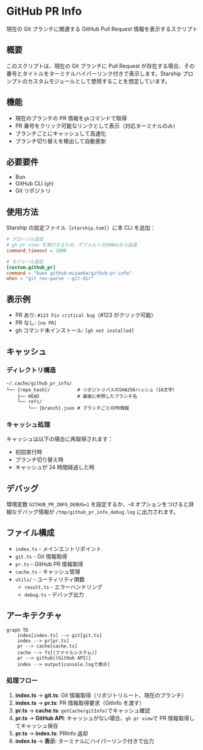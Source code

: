 # GitHub PR Info

現在の Git ブランチに関連する GitHub Pull Request 情報を表示するスクリプト

## 概要

このスクリプトは、現在の Git ブランチに Pull Request が存在する場合、その番号とタイトルをターミナルハイパーリンク付きで表示します。Starship プロンプトのカスタムモジュールとして使用することを想定しています。

## 機能

- 現在のブランチの PR 情報を`gh`コマンドで取得
- PR 番号をクリック可能なリンクとして表示（対応ターミナルのみ）
- ブランチごとにキャッシュして高速化
- ブランチ切り替えを検出して自動更新

## 必要要件

- Bun
- GitHub CLI (`gh`)
- Git リポジトリ

## 使用方法

Starship の設定ファイル（`starship.toml`）に本 CLI を追加：

```toml
# グローバル設定
# gh pr view を実行するため、デフォルトの500msから延長
command_timeout = 1000

# モジュール設定
[custom.github_pr]
command = "bunx github:miyaoka/github-pr-info"
when = "git rev-parse --git-dir"
```

## 表示例

- PR あり: `#123 Fix critical bug`（#123 がクリック可能）
- PR なし: `[no PR]`
- gh コマンド未インストール: `[gh not installed]`

## キャッシュ

### ディレクトリ構造

```
~/.cache/github_pr_info/
└── {repo_hash}/          # リポジトリパスのSHA256ハッシュ（16文字）
    ├── HEAD              # 最後に参照したブランチ名
    └── refs/
        └── {branch}.json # ブランチごとのPR情報
```

### キャッシュ処理

キャッシュは以下の場合に再取得されます：

- 初回実行時
- ブランチ切り替え時
- キャッシュが 24 時間経過した時

## デバッグ

環境変数 `GITHUB_PR_INFO_DEBUG=1` を設定するか、-d オプションをつけると詳細なデバッグ情報が `/tmp/github_pr_info_debug.log` に出力されます。

## ファイル構成

- `index.ts` - メインエントリポイント
- `git.ts` - Git 情報取得
- `pr.ts` - GitHub PR 情報取得
- `cache.ts` - キャッシュ管理
- `utils/` - ユーティリティ関数
  - `result.ts` - エラーハンドリング
  - `debug.ts` - デバッグ出力

## アーキテクチャ

```mermaid
graph TD
    index[index.ts] --> git[git.ts]
    index --> pr[pr.ts]
    pr --> cache[cache.ts]
    cache --> fs[(ファイルシステム)]
    pr --> github[(GitHub API)]
    index --> output[console.logで表示]
```

### 処理フロー

1. **index.ts** → **git.ts**: Git 情報取得（リポジトリルート、現在のブランチ）
2. **index.ts** → **pr.ts**: PR 情報取得要求（GitInfo を渡す）
3. **pr.ts** → **cache.ts**: `getCache(gitInfo)`でキャッシュ確認
4. **pr.ts** → **GitHub API**: キャッシュがない場合、`gh pr view`で PR 情報取得してキャッシュ保存
5. **pr.ts** → **index.ts**: PRInfo 返却
6. **index.ts** → **表示**: ターミナルにハイパーリンク付きで出力
